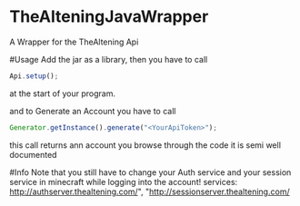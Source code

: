 # TheAlteningJavaWrapper
A Wrapper for the TheAltening Api

#Usage
Add the jar as a library, then you have to call 
```javascript
Api.setup();
``` 
at the start of your program.

and to Generate an Account you have to call 
```javascript
Generator.getInstance().generate("<YourApiToken>");
``` 
this call returns ann account you browse through the code it is semi well documented

#Info
Note that you still have to change your Auth service and your session service in minecraft while logging into the account!
services: http://authserver.thealtening.com/", "http://sessionserver.thealtening.com/


